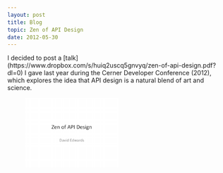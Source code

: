 ```yaml
---
layout: post
title: Blog
topic: Zen of API Design
date: 2012-05-30
---
```

<div class="content" markdown="1">
I decided to post a [talk](https://www.dropbox.com/s/huiq2uscq5gnvyq/zen-of-api-design.pdf?dl=0) I gave last year during the Cerner Developer Conference (2012), which explores the idea that API design is a natural blend of art and science.

[
    <figure class="image">
        <img src="/images/zen-of-api-design.png" style="width:50%">
    </figure>
](https://www.dropbox.com/s/huiq2uscq5gnvyq/zen-of-api-design.pdf?dl=0)
</div>
